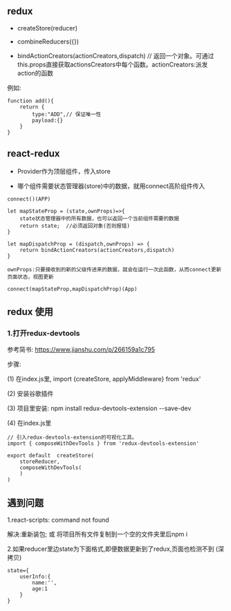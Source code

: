 ## redux

* createStore(reducer)

* combineReducers({})

* bindActionCreators(actionCreators,dispatch) // 返回一个对象。可通过this.props直接获取actionsCreators中每个函数。actionCreators:派发action的函数

例如:

```
function add(){
    return {
        type:"ADD",// 保证唯一性
        payload:{}
    }
}
```

## react-redux

* Provider作为顶层组件，传入store

* 哪个组件需要状态管理器(store)中的数据，就用connect高阶组件传入

```
connect()(APP)

let mapStateProp = (state,ownProps)=>{ 
    state状态管理器中的所有数据，也可以返回一个当前组件需要的数据
    return state;  //必须返回对象(否则报错)
}

let mapDispatchProp = (dispatch,ownProps) => {
    return bindActionCreators(actionCreators,dispatch)
}

ownProps:只要接收到的新的父级传进来的数据，就会在运行一次此函数，从而connect更新页面状态，视图更新

connect(mapStateProp,mapDispatchProp)(App)
```

## redux 使用

### 1.打开redux-devtools 

参考简书: https://www.jianshu.com/p/266159a1c795

步骤:

(1) 在index.js里, import {createStore, applyMiddleware} from 'redux'

(2) 安装谷歌插件

(3) 项目里安装: npm install  redux-devtools-extension --save-dev

(4) 在index.js里
```
// 引入redux-devtools-extension的可视化工具。
import { composeWithDevTools } from 'redux-devtools-extension'

export default  createStore(
    storeReducer,
    composeWithDevTools(
    )
)
```

## 遇到问题

1.react-scripts: command not found

解决:重新装包; 或 将项目所有文件复制到一个空的文件夹里后npm i

2.如果reducer里边state为下面格式,即便数据更新到了redux,页面也检测不到 (深拷贝)

```
state={
    userInfo:{
        name:'',
        age:1
    }
}
```